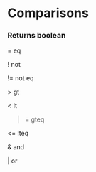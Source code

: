 
# Comparisons

### Returns boolean
= eq

! not

!= not eq

\> gt

< lt

>= gteq

<= lteq

& and

| or
